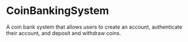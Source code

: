 # CoinBankingSystem
A coin bank system that allows users to create an account, authenticate their account, and deposit and withdraw coins.
